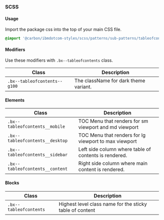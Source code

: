 ### SCSS

#### Usage

Import the package css into the top of your main CSS file.

```css
@import '@carbon/ibmdotcom-styles/scss/patterns/sub-patterns/tableofcontents/index';
```

#### Modifiers

Use these modifiers with `.bx--tableofcontents` class.

| Class                        | Description                           |
| ---------------------------- | ------------------------------------- |
| `.bx--tableofcontents--g100` | The className for dark theme variant. |

#### Elements

| Class                           | Description                                           |
| ------------------------------- | ----------------------------------------------------- |
| `.bx--tableofcontents__mobile`  | TOC Menu that renders for sm viewport and md viewport |
| `.bx--tableofcontents__desktop` | TOC Menu that renders for lg viewport to max viewport |
| `.bx--tableofcontents__sidebar` | Left side column where table of contents is rendered. |
| `.bx--tableofcontents__content` | Right side column where main content is rendered.     |

#### Blocks

| Class                  | Description                                              |
| ---------------------- | -------------------------------------------------------- |
| `.bx--tableofcontents` | Highest level class name for the sticky table of content |
